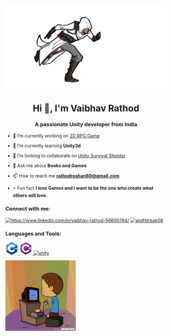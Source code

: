 ![](https://github.com/Wolfstreak25/Wolfstreak25/blob/main/Assassin_run.gif)  
<h1 align="center">Hi 👋, I'm Vaibhav Rathod</h1>

<h3 align="center">A passionate Unity developer from India</h3>

- 🔭 I’m currently working on [2D RPG Game](https://github.com/Wolfstreak25/MAT-ActionRPG)
- 🌱 I’m currently learning **Unity3d**

- 👯 I’m looking to collaborate on [Unity Survival Shooter](https://github.com/Wolfstreak25/MAT-Survival)

- 💬 Ask me about **Books and Games**

- 📫 How to reach me **rathodroshan80@gmail.com**

- ⚡ Fun fact **I love Games and I want to be the one who creats what others will love.**

<h3 align="left">Connect with me:</h3>
<p align="left">
<a href="https://www.linkedin.com/in/vaibhav-rathod-56600794/" target="blank"><img align="center" src="https://raw.githubusercontent.com/rahuldkjain/github-profile-readme-generator/master/src/images/icons/Social/linked-in-alt.svg" alt="https://www.linkedin.com/in/vaibhav-rathod-56600794/" height="30" width="40" /></a>
<a href="https://www.youtube.com/channel/UCIhG3ATlNCrxjF7rSpLUZew" target="blank"><img align="center" src="https://raw.githubusercontent.com/rahuldkjain/github-profile-readme-generator/master/src/images/icons/Social/youtube.svg" alt="wolfstreak08" height="30" width="40" /></a>
</p>

<h3 align="left">Languages and Tools:</h3>
<p align="left"> <a href="https://www.w3schools.com/cpp/" target="_blank" rel="noreferrer"> <img src="https://raw.githubusercontent.com/devicons/devicon/master/icons/cplusplus/cplusplus-original.svg" alt="cplusplus" width="40" height="40"/> </a> <a href="https://www.w3schools.com/cs/" target="_blank" rel="noreferrer"> <img src="https://raw.githubusercontent.com/devicons/devicon/master/icons/csharp/csharp-original.svg" alt="csharp" width="40" height="40"/> </a> <a href="https://unity.com/" target="_blank" rel="noreferrer"> <img src="https://www.vectorlogo.zone/logos/unity3d/unity3d-icon.svg" alt="unity" width="40" height="40"/> </a> </p>

![](https://github.com/Wolfstreak25/Wolfstreak25/blob/main/rage-game-over.gif)
